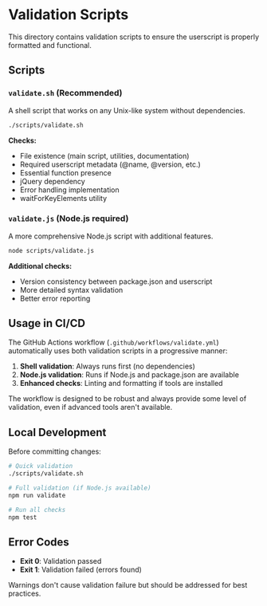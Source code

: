 # Validation Scripts

This directory contains validation scripts to ensure the userscript is properly formatted and functional.

## Scripts

### `validate.sh` (Recommended)
A shell script that works on any Unix-like system without dependencies.

```bash
./scripts/validate.sh
```

**Checks:**
- File existence (main script, utilities, documentation)
- Required userscript metadata (@name, @version, etc.)
- Essential function presence
- jQuery dependency
- Error handling implementation
- waitForKeyElements utility

### `validate.js` (Node.js required)
A more comprehensive Node.js script with additional features.

```bash
node scripts/validate.js
```

**Additional checks:**
- Version consistency between package.json and userscript
- More detailed syntax validation
- Better error reporting

## Usage in CI/CD

The GitHub Actions workflow (`.github/workflows/validate.yml`) automatically uses both validation scripts in a progressive manner:

1. **Shell validation**: Always runs first (no dependencies)
2. **Node.js validation**: Runs if Node.js and package.json are available
3. **Enhanced checks**: Linting and formatting if tools are installed

The workflow is designed to be robust and always provide some level of validation, even if advanced tools aren't available.

## Local Development

Before committing changes:

```bash
# Quick validation
./scripts/validate.sh

# Full validation (if Node.js available)
npm run validate

# Run all checks
npm test
```

## Error Codes

- **Exit 0**: Validation passed
- **Exit 1**: Validation failed (errors found)

Warnings don't cause validation failure but should be addressed for best practices.
